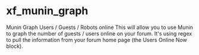 xf_munin_graph
==============

Munin Graph Users / Guests / Robots online
This will allow you to use Munin to graph the number of guests / users online on your forum. It's using regex to pull the information from your forum home page (the Users Online Now block).
